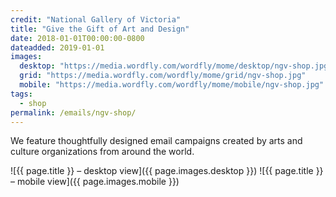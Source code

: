 ```yaml
---
credit: "National Gallery of Victoria"
title: "Give the Gift of Art and Design"
date: 2018-01-01T00:00:00-0800
dateadded: 2019-01-01
images:
  desktop: "https://media.wordfly.com/wordfly/mome/desktop/ngv-shop.jpg"
  grid: "https://media.wordfly.com/wordfly/mome/grid/ngv-shop.jpg"
  mobile: "https://media.wordfly.com/wordfly/mome/mobile/ngv-shop.jpg"
tags:
  - shop
permalink: /emails/ngv-shop/
---
```

We feature thoughtfully designed email campaigns created by arts and culture organizations from around the world.

![{{ page.title }} – desktop view]({{ page.images.desktop }})
![{{ page.title }} – mobile view]({{ page.images.mobile }})
